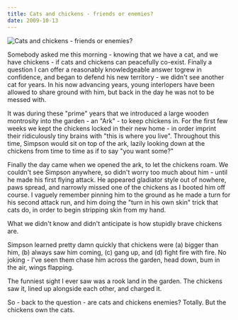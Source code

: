 ```yaml
---
title: Cats and chickens - friends or enemies?
date: 2009-10-13
---
```


![Cats and chickens - friends or enemies?](https://source.unsplash.com/0gkw_9fy0eQ/1600x900)

Somebody asked me this morning - knowing that we have a cat, and we have chickens - if cats and chickens can peacefully co-exist. Finally a question I can offer a reasonably knowledgeable answer togrew in confidence, and began to defend his new territory - we didn't see another cat for years. In his now advancing years, young interlopers have been allowed to share ground with him, but back in the day he was not to be messed with.

It was during these "prime" years that we introduced a large wooden montrosity into the garden - an "Ark" - to keep chickens in. For the first few weeks we kept the chickens locked in their new home - in order imprint their ridiculously tiny brains with "this is where you live". Throughout this time, Simpson would sit on top of the ark, lazily looking down at the chickens from time to time as if to say "you want some?"

Finally the day came when we opened the ark, to let the chickens roam. We couldn't see Simpson anywhere, so didn't worry too much about him - until he made his first flying attack. He appeared gladiator style out of nowhere, paws spread, and narrowly missed one of the chickens as I booted him off course. I vaguely remember pinning him to the ground as he made a turn for his second attack run, and him doing the "turn in his own skin" trick that cats do, in order to begin stripping skin from my hand.

What we didn't know and didn't anticipate is how stupidly brave chickens are.

Simpson learned pretty damn quickly that chickens were (a) bigger than him, (b) always saw him coming, (c) gang up, and (d) fight fire with fire. No joking - I've seen them chase him across the garden, head down, bum in the air, wings flapping.

The funniest sight I ever saw was a rook land in the garden. The chickens saw it, lined up alongside each other, and charged it.

So - back to the question - are cats and chickens enemies? Totally. But the chickens own the cats.